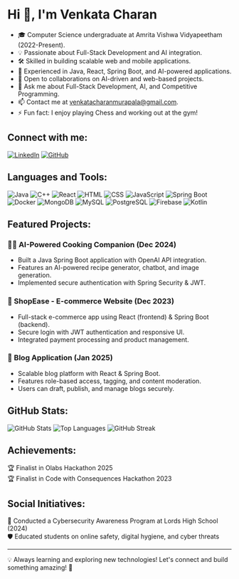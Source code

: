 # Hi 👋, I'm Venkata Charan

- 🎓 Computer Science undergraduate at Amrita Vishwa Vidyapeetham (2022-Present).
- 💡 Passionate about Full-Stack Development and AI integration.
- 🛠 Skilled in building scalable web and mobile applications.
- 🚀 Experienced in Java, React, Spring Boot, and AI-powered applications.
- 🤝 Open to collaborations on AI-driven and web-based projects.
- 💬 Ask me about Full-Stack Development, AI, and Competitive Programming.
- 📫 Contact me at venkatacharanmurapala@gmail.com.
- ⚡ Fun fact: I enjoy playing Chess and working out at the gym!

## Connect with me:
[![LinkedIn](https://img.shields.io/badge/LinkedIn-0A66C2?style=flat&logo=linkedin&logoColor=white)](http://www.linkedin.com/in/venkata-charan-625b6524a)
[![GitHub](https://img.shields.io/badge/GitHub-181717?style=flat&logo=github&logoColor=white)](https://github.com/venkatacharan22)

## Languages and Tools:
![Java](https://img.shields.io/badge/Java-ED8B00?style=flat&logo=java&logoColor=white)
![C++](https://img.shields.io/badge/C++-00599C?style=flat&logo=c%2B%2B&logoColor=white)
![React](https://img.shields.io/badge/React-61DAFB?style=flat&logo=react&logoColor=white)
![HTML](https://img.shields.io/badge/HTML5-E34F26?style=flat&logo=html5&logoColor=white)
![CSS](https://img.shields.io/badge/CSS3-1572B6?style=flat&logo=css3&logoColor=white)
![JavaScript](https://img.shields.io/badge/JavaScript-F7DF1E?style=flat&logo=javascript&logoColor=black)
![Spring Boot](https://img.shields.io/badge/Spring%20Boot-6DB33F?style=flat&logo=spring-boot&logoColor=white)
![Docker](https://img.shields.io/badge/Docker-2496ED?style=flat&logo=docker&logoColor=white)
![MongoDB](https://img.shields.io/badge/MongoDB-47A248?style=flat&logo=mongodb&logoColor=white)
![MySQL](https://img.shields.io/badge/MySQL-4479A1?style=flat&logo=mysql&logoColor=white)
![PostgreSQL](https://img.shields.io/badge/PostgreSQL-336791?style=flat&logo=postgresql&logoColor=white)
![Firebase](https://img.shields.io/badge/Firebase-FFCA28?style=flat&logo=firebase&logoColor=black)
![Kotlin](https://img.shields.io/badge/Kotlin-0095D5?style=flat&logo=kotlin&logoColor=white)

## Featured Projects:
### 🧑‍🍳 AI-Powered Cooking Companion (Dec 2024)
- Built a Java Spring Boot application with OpenAI API integration.
- Features an AI-powered recipe generator, chatbot, and image generation.
- Implemented secure authentication with Spring Security & JWT.

### 🛒 ShopEase - E-commerce Website (Dec 2023)
- Full-stack e-commerce app using React (frontend) & Spring Boot (backend).
- Secure login with JWT authentication and responsive UI.
- Integrated payment processing and product management.

### 📝 Blog Application (Jan 2025)
- Scalable blog platform with React & Spring Boot.
- Features role-based access, tagging, and content moderation.
- Users can draft, publish, and manage blogs securely.

## GitHub Stats:
![GitHub Stats](https://github-readme-stats.vercel.app/api?username=venkatacharan22&show_icons=true&count_private=true)
![Top Languages](https://github-readme-stats.vercel.app/api/top-langs/?username=venkatacharan22&layout=compact&langs_count=5&hide=other)
![GitHub Streak](https://github-readme-streak-stats.herokuapp.com/?user=venkatacharan22)

## Achievements:
🏆 Finalist in Olabs Hackathon 2025  
🏆 Finalist in Code with Consequences Hackathon 2023  

## Social Initiatives:
📢 Conducted a Cybersecurity Awareness Program at Lords High School (2024)  
🛡️ Educated students on online safety, digital hygiene, and cyber threats  

---
💡 Always learning and exploring new technologies! Let's connect and build something amazing! 🚀
